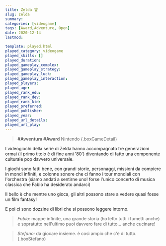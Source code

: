 ```yaml
---
title: Zelda 🏆
slug: zelda
summary: 
categories: [videogame]
tags: [Award,Adventure, Open]
date: 2020-12-14
lastmod: 

template: played.html
played_category: videogame
played_skills: []
played_duration: 
played_gameplay_complex: 
played_gameplay_strategy: 
played_gameplay_luck: 
played_gameplay_interaction: 
played_players: 
played_age: 
played_rank_edu: 
played_rank_dev: 
played_rank_kid: 
played_preferred: 
played_publisher: 
played_year: 
played_url_details: 
played_url_play: 
---
```


> **#Avventura #Award** 
> Nintendo
{.boxGameDetail}

I videogiochi della serie di Zelda hanno accompagnato tre generazioni ormai (il primo titolo è di fine anni '80') diventando di fatto una componente culturale pop davvero universale.

I giochi sono fatti bene, con grandi storie, personaggi, missioni da compiere in mondi infiniti, e colonne sonore che ci fanno i tour mondiali con l'orchestra (siamo andati a sentirne uno! forse l'unico concerto di musica classica che Fabio ha desiderato andarci)

Il bello è che mentre uno gioca, gli altri possono stare a vedere quasi fosse un film fantasy!

E poi ci sono dozzine di libri che si possono leggere intorno.

> *Fabio:*
> mappe infinite, una grande storia (ho letto tutti i fumetti anche) e sopratutto nell'ultimo puoi davvero fare di tutto... anche cucinare! 

> *Stefano:* da giocare insieme. è così ampio che c'è di tutto.
{.boxStefano}
